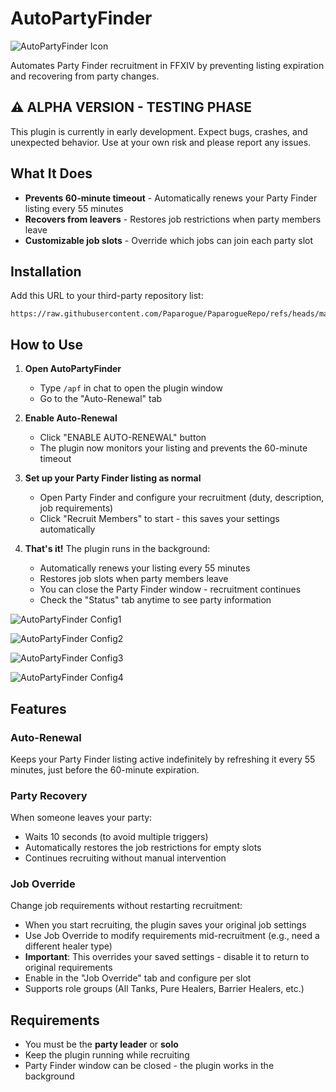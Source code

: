 # AutoPartyFinder
![AutoPartyFinder Icon](https://raw.github.com/Paparogue/AutoPartyFinder/99fbcb558c4938d80dd29b177fed287c2aa7ef4a/apf.png)

Automates Party Finder recruitment in FFXIV by preventing listing expiration and recovering from party changes.

## ⚠️ ALPHA VERSION - TESTING PHASE
This plugin is currently in early development. Expect bugs, crashes, and unexpected behavior. Use at your own risk and please report any issues.

## What It Does

- **Prevents 60-minute timeout** - Automatically renews your Party Finder listing every 55 minutes
- **Recovers from leavers** - Restores job restrictions when party members leave
- **Customizable job slots** - Override which jobs can join each party slot

## Installation

Add this URL to your third-party repository list:
```
https://raw.githubusercontent.com/Paparogue/PaparogueRepo/refs/heads/main/repo.json
```

## How to Use

1. **Open AutoPartyFinder**
   - Type `/apf` in chat to open the plugin window
   - Go to the "Auto-Renewal" tab

2. **Enable Auto-Renewal**
   - Click "ENABLE AUTO-RENEWAL" button
   - The plugin now monitors your listing and prevents the 60-minute timeout
  
3. **Set up your Party Finder listing as normal**
   - Open Party Finder and configure your recruitment (duty, description, job requirements)
   - Click "Recruit Members" to start - this saves your settings automatically

4. **That's it!** The plugin runs in the background:
   - Automatically renews your listing every 55 minutes
   - Restores job slots when party members leave
   - You can close the Party Finder window - recruitment continues
   - Check the "Status" tab anytime to see party information
     

![AutoPartyFinder Config1](https://raw.github.com/Paparogue/AutoPartyFinder/595d3141615b94c9a0f0a370365dd85fa689af28/Images/UI_1.png)

![AutoPartyFinder Config2](https://raw.github.com/Paparogue/AutoPartyFinder/595d3141615b94c9a0f0a370365dd85fa689af28/Images/UI_2.png)

![AutoPartyFinder Config3](https://raw.github.com/Paparogue/AutoPartyFinder/595d3141615b94c9a0f0a370365dd85fa689af28/Images/UI_3.png)

![AutoPartyFinder Config4](https://raw.github.com/Paparogue/AutoPartyFinder/595d3141615b94c9a0f0a370365dd85fa689af28/Images/UI_4.png)

## Features

### Auto-Renewal
Keeps your Party Finder listing active indefinitely by refreshing it every 55 minutes, just before the 60-minute expiration.

### Party Recovery
When someone leaves your party:
- Waits 10 seconds (to avoid multiple triggers)
- Automatically restores the job restrictions for empty slots
- Continues recruiting without manual intervention

### Job Override
Change job requirements without restarting recruitment:
- When you start recruiting, the plugin saves your original job settings
- Use Job Override to modify requirements mid-recruitment (e.g., need a different healer type)
- **Important**: This overrides your saved settings - disable it to return to original requirements
- Enable in the "Job Override" tab and configure per slot
- Supports role groups (All Tanks, Pure Healers, Barrier Healers, etc.)

## Requirements

- You must be the **party leader** or **solo**
- Keep the plugin running while recruiting
- Party Finder window can be closed - the plugin works in the background
